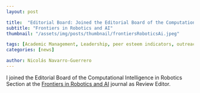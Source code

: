 ```yaml
---
layout: post

title:  "Editorial Board: Joined the Editorial Board of the Computational Intelligence in Robotics Section"
subtitle: "Frontiers in Robotics and AI"
thumbnail: "/assets/img/posts/thumbnail/frontiersRoboticsAi.jpeg"

tags: [Academic Management, Leadership, peer esteem indicators, outreach, Editorial Board]
categories: [news]

author: Nicolás Navarro-Guerrero
---
```

I joined the Editorial Board of the Computational Intelligence in Robotics Section at the <a href="https://www.frontiersin.org/journals/robotics-and-ai/sections/computational-intelligence-in-robotics" target="_blank">Frontiers in Robotics and AI</a> journal as Review Editor.

<!--more-->

